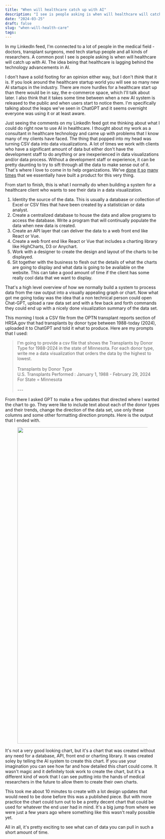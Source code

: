 ```yaml
---
title: "When will healthcare catch up with AI"
description: "I see is people asking is when will healthcare will catch up with AI. The idea being that healthcare is lagging behind the technology advancements in AI. "
date: "2024-03-25"
draft: false
slug: "when-will-health-care"
tags:
---
```


<p>In my LinkedIn feed, I'm connected to a lot of people in the medical field - doctors, transplant surgeons, med tech startup people and all kinds of researchers. A common post I see is people asking is when will healthcare will catch up with AI. The idea being that healthcare is lagging behind the technology advancements in AI. </p><p>I don't have a solid footing for an opinion either way, but I don't <em>think</em> that it is. If you look around the healthcare startup world you will see so many new AI startups in the industry. There are more hurdles for a healthcare start up than there would be in say, the e-commerce space, which I'll talk about later. I also think that it takes some time between when a new AI system is released to the public and when users start to notice them. I'm specifically talking about the leaps we've seen in ChatGPT and it seems overnight everyone was using it or at least aware.</p><p>Just seeing the comments on my LinkedIn feed got me thinking about what I could do right now to use AI in healthcare. I thought about my work as a consultant in healthcare technology and came up with problems that I know many of my clients have faced. The thing that popped into my head was turning CSV data into data visualizations. A lot of times we work with clients who have a significant amount of data but either don't have the development staff to do anything or are inexperienced in data visualizations and/or data process. Without a development staff or experience, it can be pretty daunting to try to sift through all the data to make sense out of it. That's where I love to come in to help organizations. We've <a href="https://parkasoftware.com/portfolio/organ-procurement-organization-interactive-report/" rel="noreferrer">done</a> <a href="https://parkasoftware.com/portfolio/transplant-centers-interactive-report/" rel="noreferrer">it so</a> <a href="https://parkasoftware.com/portfolio/usrds-annual-data-report/" rel="noreferrer">many times</a> that we essentially have built a product for this very thing. </p><p>From start to finish, this is what I normally do when building a system for a healthcare client who wants to see their data in a data visualization.</p><ol><li>Identity the source of the data. This is usually a database or collection of Excel or CSV files that have been created by a statistician or data analyst.</li><li>Create a centralized database to house the data and allow programs to access the database. Write a program that will continually populate the data when new data is created.</li><li>Create an API layer that can deliver the data to a web front end like React or Vue.</li><li>Create a web front end like React or Vue that includes a charting library like HighCharts, D3 or Anychart.</li><li>Work with a designer to create the design and layout of the charts to be displayed.</li><li>Sit together with the business to flesh out the details of what the charts are going to display and what data is going to be available on the website. This can take a good amount of time if the client has some really cool data that we want to display.</li></ol><p>That's a high level overview of how we normally build a system to process data from the raw output into a visually appealing graph or chart. Now what got me going today was the idea that a non technical person could open Chat-GPT, upload a raw data set and with a few back and forth commands they could end up with a nicely done visualization summary of the data set. </p><p>This morning I took a CSV file from the OPTN transplant reports section of HRSA.gov that had transplants by donor type between 1988-today (2024), uploaded it to ChatGPT and told it what to produce. Here are my prompts that I used:</p><blockquote>I'm going to provide a csv file that shows the Transplants by Donor Type for 1988-2024 in the state of Minnesota. For each donor type, write me a data visualization that orders the data by the highest to lowest.<br><br>Transplants by Donor Type <br>U.S. Transplants Performed : January 1, 1988 - February 29, 2024 <br>For State = Minnesota <br><br>---<br></blockquote><p>From there I asked GPT to make a few updates that directed where I wanted the chart to go. They were like to include text about each of the donor types and their trends, change the direction of the data set, use only these columns and some other formatting direction prompts. Here is the output that I ended with.</p><figure class="kg-card kg-image-card"><img src="/images/2024/03/1710780878855.jpg" class="kg-image" alt="" loading="lazy" width="1280" height="1030" srcset="/images/size/w600/2024/03/1710780878855.jpg 600w, /images/size/w1000/2024/03/1710780878855.jpg 1000w, /images/2024/03/1710780878855.jpg 1280w" sizes="(min-width: 720px) 720px"></figure><p>It's not a very good looking chart, but it's a chart that was created without any need for a database, API, front end or charting library. It was created soley by telling the AI system to create this chart. If you use your imagination you can see how far and how detailed this chart could come. It wasn't magic and it definitely took work to create the chart, but it's a different kind of work that I can see putting into the hands of medical researchers in the future to allow them to create their own charts.</p><p>This took me about 10 minutes to create with a lot design updates that would need to be done before this was a published piece. But with more practice the chart could turn out to be a pretty decent chart that could be used for whatever the end user had in mind. It's a big jump from where we were just a few years ago where something like this wasn't really possible yet. </p><p>All in all, it's pretty exciting to see what can of data you can pull in such a short amount of time.</p>
